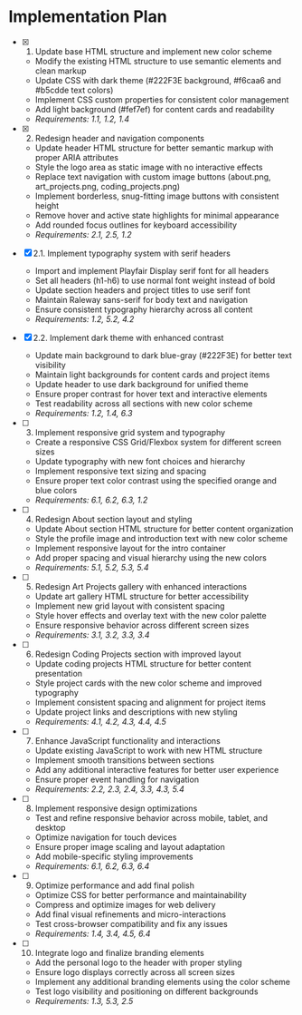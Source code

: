 # Implementation Plan

- [x] 1. Update base HTML structure and implement new color scheme
  - Modify the existing HTML structure to use semantic elements and clean markup
  - Update CSS with dark theme (#222F3E background, #f6caa6 and #b5cdde text colors)
  - Implement CSS custom properties for consistent color management
  - Add light background (#fef7ef) for content cards and readability
  - _Requirements: 1.1, 1.2, 1.4_

- [x] 2. Redesign header and navigation components
  - Update header HTML structure for better semantic markup with proper ARIA attributes
  - Style the logo area as static image with no interactive effects
  - Replace text navigation with custom image buttons (about.png, art_projects.png, coding_projects.png)
  - Implement borderless, snug-fitting image buttons with consistent height
  - Remove hover and active state highlights for minimal appearance
  - Add rounded focus outlines for keyboard accessibility
  - _Requirements: 2.1, 2.5, 1.2_

- [x] 2.1. Implement typography system with serif headers
  - Import and implement Playfair Display serif font for all headers
  - Set all headers (h1-h6) to use normal font weight instead of bold
  - Update section headers and project titles to use serif font
  - Maintain Raleway sans-serif for body text and navigation
  - Ensure consistent typography hierarchy across all content
  - _Requirements: 1.2, 5.2, 4.2_

- [x] 2.2. Implement dark theme with enhanced contrast
  - Update main background to dark blue-gray (#222F3E) for better text visibility
  - Maintain light backgrounds for content cards and project items
  - Update header to use dark background for unified theme
  - Ensure proper contrast for hover text and interactive elements
  - Test readability across all sections with new color scheme
  - _Requirements: 1.2, 1.4, 6.3_

- [ ] 3. Implement responsive grid system and typography
  - Create a responsive CSS Grid/Flexbox system for different screen sizes
  - Update typography with new font choices and hierarchy
  - Implement responsive text sizing and spacing
  - Ensure proper text color contrast using the specified orange and blue colors
  - _Requirements: 6.1, 6.2, 6.3, 1.2_

- [ ] 4. Redesign About section layout and styling
  - Update About section HTML structure for better content organization
  - Style the profile image and introduction text with new color scheme
  - Implement responsive layout for the intro container
  - Add proper spacing and visual hierarchy using the new colors
  - _Requirements: 5.1, 5.2, 5.3, 5.4_

- [ ] 5. Redesign Art Projects gallery with enhanced interactions
  - Update art gallery HTML structure for better accessibility
  - Implement new grid layout with consistent spacing
  - Style hover effects and overlay text with the new color palette
  - Ensure responsive behavior across different screen sizes
  - _Requirements: 3.1, 3.2, 3.3, 3.4_

- [ ] 6. Redesign Coding Projects section with improved layout
  - Update coding projects HTML structure for better content presentation
  - Style project cards with the new color scheme and improved typography
  - Implement consistent spacing and alignment for project items
  - Update project links and descriptions with new styling
  - _Requirements: 4.1, 4.2, 4.3, 4.4, 4.5_

- [ ] 7. Enhance JavaScript functionality and interactions
  - Update existing JavaScript to work with new HTML structure
  - Implement smooth transitions between sections
  - Add any additional interactive features for better user experience
  - Ensure proper event handling for navigation
  - _Requirements: 2.2, 2.3, 2.4, 3.3, 4.3, 5.4_

- [ ] 8. Implement responsive design optimizations
  - Test and refine responsive behavior across mobile, tablet, and desktop
  - Optimize navigation for touch devices
  - Ensure proper image scaling and layout adaptation
  - Add mobile-specific styling improvements
  - _Requirements: 6.1, 6.2, 6.3, 6.4_

- [ ] 9. Optimize performance and add final polish
  - Optimize CSS for better performance and maintainability
  - Compress and optimize images for web delivery
  - Add final visual refinements and micro-interactions
  - Test cross-browser compatibility and fix any issues
  - _Requirements: 1.4, 3.4, 4.5, 6.4_

- [ ] 10. Integrate logo and finalize branding elements
  - Add the personal logo to the header with proper styling
  - Ensure logo displays correctly across all screen sizes
  - Implement any additional branding elements using the color scheme
  - Test logo visibility and positioning on different backgrounds
  - _Requirements: 1.3, 5.3, 2.5_